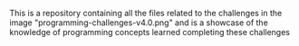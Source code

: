 This is a repository containing all the files related to the challenges in the image "programming-challenges-v4.0.png" and is a showcase of the knowledge of programming concepts learned completing these challenges
